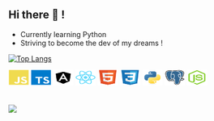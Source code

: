## Hi there 👋 !

* Currently learning Python
* Striving to become the dev of my dreams !

[![Top Langs](https://github-readme-stats.vercel.app/api/top-langs/?username=ahmandi&layout=compact&langs_count=7&theme=dracula)](https://github.com/ahmandi/github-readme-stats)

<div style="display: inline_block">
  <img align="center" alt="Javascript Icon" height="30" width="40" src="https://raw.githubusercontent.com/devicons/devicon/master/icons/javascript/javascript-plain.svg">
  <img align="center" alt="Typescript Icon" height="30" width="40" src="https://raw.githubusercontent.com/devicons/devicon/master/icons/typescript/typescript-plain.svg">
  <img align="center" alt="Typescript Icon" height="30" width="40" src="https://raw.githubusercontent.com/devicons/devicon/master/icons/angular/angular-plain.svg">
  <img align="center" alt="React Icon" height="30" width="40" src="https://raw.githubusercontent.com/devicons/devicon/master/icons/react/react-original.svg">
  <img align="center" alt="HTML5 Icon" height="30" width="40" src="https://raw.githubusercontent.com/devicons/devicon/master/icons/html5/html5-original.svg">
  <img align="center" alt="CSS3 Icon" height="30" width="40" src="https://raw.githubusercontent.com/devicons/devicon/master/icons/css3/css3-original.svg">
  <img align="center" alt="Python Icon" height="30" width="40" src="https://github.com/devicons/devicon/blob/master/icons/python/python-original.svg">
  <img align="center" alt="Postgres Icon" height="30" width="40" src="https://github.com/devicons/devicon/blob/master/icons/postgresql/postgresql-original.svg">
  <img align="center" alt="Node js Icon" height="30" width="40" src="https://github.com/devicons/devicon/blob/master/icons/nodejs/nodejs-original.svg">
</div>

#

  <a href="https://www.linkedin.com/in/arsamanda/" target="_blank"><img src="https://img.shields.io/badge/-LinkedIn-%230077B5?style=for-the-badge&logo=linkedin&logoColor=white" target="_blank"></a> 
